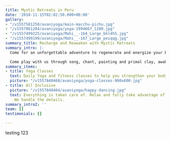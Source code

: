 ```yaml
---
title: Mystic Retreats in Peru
date: '2018-11-15T02:02:50.000+00:00'
gallery:
- "/v1557581250/avaniyoga/main-macchu-pichu.jpg"
- "/v1557861204/avaniyoga/yoga-1994667_1280.jpg"
- "/v1557499225/avaniyoga/Mahi__-164_Large_bkl4h5.jpg"
- "/v1557499199/avaniyoga/Mahi__-167_Large_peiqqg.jpg"
summary_title: Recharge and Reawaken with Mystic Retreats
summary_intro: |-
  Come for an unforgettable adventure to regenerate and energize your body, mind, and soul. Sacred Rituals in powerful ancient temples, Deep emotional and psychic cleansing through breathwork journeys; shamanic wisdom and meditations from Peru, Mexico, Hawaii; Egyptian Alchemy to transform and awaken consciousness; Yoga to open and strengthen the body: It is a multi-dimensional renewal of body, pysche, and spirit.

  Come play with us through song, chant, painting and primal clay, awakening and liberating the child within. Enter into the magic world of Dreamtime through Sacred Plants and Spirit Journeys. 6 days and nights in the magic lands of Peru, Brazil, and Chile. All meals, accomodations, and ground transport included.
summary_items:
- title: Yoga Classes
  text: Daily Yoga and fitness classes to help you strengthen your body and mind.
  picture: "/v1557848468/avaniyoga/yoga-classes-900x600.jpg"
- title: All Inclusive
  picture: "/v1557848404/avaniyoga/happy-dancing.jpg"
  text: Everything is taken care of. Relax and fully take advantage of your time.
    We handle the details.
summary_intro2: ''
team: []
testimonials: []

---
```

testing 123